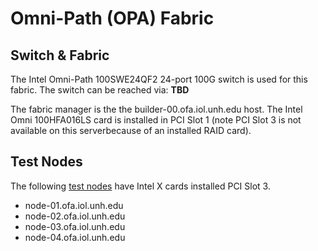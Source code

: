 # Omni-Path (OPA) Fabric

## Switch & Fabric

The Intel Omni-Path 100SWE24QF2 24-port 100G switch is used for this fabric.
The switch can be reached via: **TBD**  

The fabric manager is the the builder-00.ofa.iol.unh.edu host.  The Intel Omni
100HFA016LS card is installed in PCI Slot 1 (note PCI Slot 3 is not available
on this serverbecause of an installed RAID card).

## Test Nodes

The following [test nodes](test_nodes.md) have Intel X cards installed PCI Slot 3.

* node-01.ofa.iol.unh.edu
* node-02.ofa.iol.unh.edu
* node-03.ofa.iol.unh.edu
* node-04.ofa.iol.unh.edu
